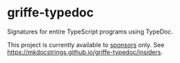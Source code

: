 # griffe-typedoc

Signatures for entire TypeScript programs using TypeDoc.

This project is currently available to [sponsors](https://github.com/sponsors/pawamoy) only.
See https://mkdocstrings.github.io/griffe-typedoc/insiders.
